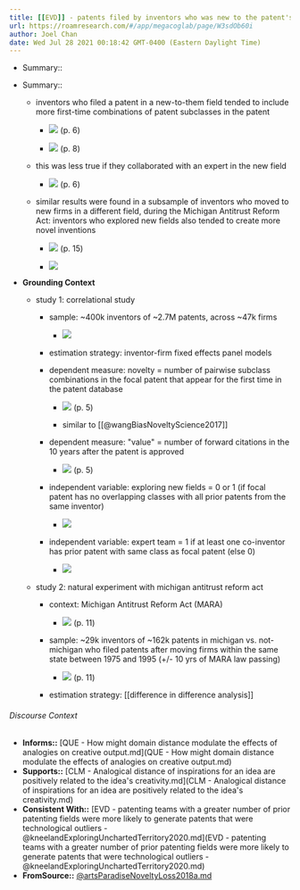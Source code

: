 ```yaml
---
title: [[EVD]] - patents filed by inventors who was new to the patent's field tended to be more novel; this was less true if they collaborated with an expert in the new field - [[@artsParadiseNoveltyLoss2018a]]
url: https://roamresearch.com/#/app/megacoglab/page/W3sdOb60i
author: Joel Chan
date: Wed Jul 28 2021 00:18:42 GMT-0400 (Eastern Daylight Time)
---
```


- Summary::
- Summary::

    - inventors who filed a patent in a new-to-them field tended to include more first-time combinations of patent subclasses in the patent

        - ![](https://firebasestorage.googleapis.com/v0/b/firescript-577a2.appspot.com/o/imgs%2Fapp%2Fmegacoglab%2FdSIOEs8kxp.png?alt=media&token=daaf9315-b538-43cd-b44b-8c69ab3a7cbb) (p. 6)

        - ![](https://firebasestorage.googleapis.com/v0/b/firescript-577a2.appspot.com/o/imgs%2Fapp%2Fmegacoglab%2Fa58lvnWcDz.png?alt=media&token=75f1b7c7-b213-4896-8b83-38a50fdaef65) (p. 8)

    - this was less true if they collaborated with an expert in the new field

        - ![](https://firebasestorage.googleapis.com/v0/b/firescript-577a2.appspot.com/o/imgs%2Fapp%2Fmegacoglab%2FxZM8epy6Ac.png?alt=media&token=698ddae0-7998-435e-8649-e5cfa47c5a8a) (p. 6)

    - similar results were found in a subsample of inventors who moved to new firms in a different field, during the Michigan Antitrust Reform Act: inventors who explored new fields also tended to create more novel inventions

        - ![](https://firebasestorage.googleapis.com/v0/b/firescript-577a2.appspot.com/o/imgs%2Fapp%2Fmegacoglab%2FguLcnJ_Y90.png?alt=media&token=caee697a-dd57-4d1f-9612-042aaf068eef) (p. 15)

        - ![](https://firebasestorage.googleapis.com/v0/b/firescript-577a2.appspot.com/o/imgs%2Fapp%2Fmegacoglab%2Fp_cAxAs8dz.png?alt=media&token=cea8d174-f1c5-4e8f-9220-8eb92d8ba912)
- **Grounding Context**

    - study 1: correlational study

        - sample: ~400k inventors of ~2.7M patents, across ~47k firms

            - ![](https://firebasestorage.googleapis.com/v0/b/firescript-577a2.appspot.com/o/imgs%2Fapp%2Fmegacoglab%2FdyjoiND2vv.png?alt=media&token=7615e687-e83d-407d-8a19-494d2b216557)

        - estimation strategy: inventor-firm fixed effects panel models

        - dependent measure: novelty = number of pairwise subclass combinations in the focal patent that appear for the first time in the patent database

            - ![](https://firebasestorage.googleapis.com/v0/b/firescript-577a2.appspot.com/o/imgs%2Fapp%2Fmegacoglab%2F9pJaGcW9qX.png?alt=media&token=2444d022-6de2-4b97-8b62-423841d3967c) (p. 5)

            - similar to [[@wangBiasNoveltyScience2017]]

        - dependent measure: "value" = number of forward citations in the 10 years after the patent is approved

            - ![](https://firebasestorage.googleapis.com/v0/b/firescript-577a2.appspot.com/o/imgs%2Fapp%2Fmegacoglab%2FmB38E0LsgV.png?alt=media&token=eee81c34-f24d-4e6e-bb1a-d431242edcc3) (p. 5)

        - independent variable: exploring new fields = 0 or 1 (if focal patent has no overlapping classes with all prior patents from the same inventor)

            - ![](https://firebasestorage.googleapis.com/v0/b/firescript-577a2.appspot.com/o/imgs%2Fapp%2Fmegacoglab%2F1GILaZHVqd.png?alt=media&token=0a89b928-a7c3-436b-80db-d0d523ece9b4)

        - independent variable: expert team  = 1 if at least one co-inventor has prior patent with same class as focal patent (else 0)

            - ![](https://firebasestorage.googleapis.com/v0/b/firescript-577a2.appspot.com/o/imgs%2Fapp%2Fmegacoglab%2FfrkO7dQ822.png?alt=media&token=e7279055-8d18-40c1-9908-7f5fe17be67a)

    - study 2: natural experiment with michigan antitrust reform act

        - context: Michigan Antitrust Reform Act (MARA)

            - ![](https://firebasestorage.googleapis.com/v0/b/firescript-577a2.appspot.com/o/imgs%2Fapp%2Fmegacoglab%2FhHQz0nQ18U.png?alt=media&token=e6f1d15f-174c-407b-b01c-205cbf973cab) (p. 11)

        - sample: ~29k inventors of ~162k patents in michigan vs. not-michigan who filed patents after moving firms within the same state between 1975 and 1995 (+/- 10 yrs of MARA law passing)

            - ![](https://firebasestorage.googleapis.com/v0/b/firescript-577a2.appspot.com/o/imgs%2Fapp%2Fmegacoglab%2FGxeeSY0OtD.png?alt=media&token=4f97dd03-f445-4261-b26e-efc97e191660) (p. 11)

        - estimation strategy: [[difference in difference analysis]]

###### Discourse Context

- **Informs::** [QUE - How might domain distance modulate the effects of analogies on creative output.md](QUE - How might domain distance modulate the effects of analogies on creative output.md)
- **Supports::** [CLM - Analogical distance of inspirations for an idea are positively related to the idea's creativity.md](CLM - Analogical distance of inspirations for an idea are positively related to the idea's creativity.md)
- **Consistent With::** [EVD - patenting teams with a greater number of prior patenting fields were more likely to generate patents that were technological outliers - @kneelandExploringUnchartedTerritory2020.md](EVD - patenting teams with a greater number of prior patenting fields were more likely to generate patents that were technological outliers - @kneelandExploringUnchartedTerritory2020.md)
- **FromSource::** [@artsParadiseNoveltyLoss2018a.md](@artsParadiseNoveltyLoss2018a.md)
